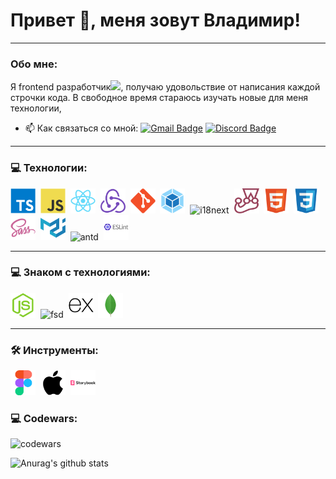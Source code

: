 # Привет 👋, меня зовут Владимир!
  
---

### Обо мне:

Я frontend разработчик<img src="https://media.giphy.com/media/WUlplcMpOCEmTGBtBW/giphy.gif" width="30px">, получаю удовольствие от написания каждой строчки кода. В свободное время стараюсь изучать новые для меня технологии, 

- :mailbox: Как связаться со мной: [![Gmail Badge](https://img.shields.io/badge/-Gmail-red?style=flat&logo=Gmail&logoColor=white)](mailto:vladimir817vk@gmail.com) [![Discord Badge](https://img.shields.io/badge/-Discord-7289da?style=flat&logo=Discord&logoColor=white)](https://discordapp.com/users/344122991518547978)

---
 
### 💻 Технологии:

<div>
  <img src="https://github.com/devicons/devicon/blob/master/icons/typescript/typescript-plain.svg" title="typescript" alt="typescript" width="40" height="40"/>&nbsp
  <img src="https://github.com/devicons/devicon/blob/master/icons/javascript/javascript-original.svg" title="javascript" alt="javascript" width="40" height="40"/>&nbsp
  <img src="https://github.com/devicons/devicon/blob/master/icons/react/react-original.svg" title="reactjs" alt="reactjs" width="40" height="40"/>&nbsp
  <img src="https://github.com/devicons/devicon/blob/master/icons/redux/redux-original.svg" title="redux" alt="redux" width="40" height="40"/>&nbsp
  <!-- <img src="https://github.com/devicons/devicon/blob/master/icons/redux/redux-original.svg" title="redux" alt="redux" width="40" height="40"/>&nbsp; -->
  <img src="https://github.com/devicons/devicon/blob/master/icons/git/git-original.svg" title="git" alt="git" width="40" height="40"/>&nbsp
  <img src="https://github.com/devicons/devicon/blob/master/icons/webpack/webpack-original.svg" title="webpack" alt="webpack" width="40" height="40"/>&nbsp;
  <img src="https://www.gitbook.com/cdn-cgi/image/width=40,dpr=2,height=40,fit=contain,format=auto/https%3A%2F%2F1143667985-files.gitbook.io%2F~%2Ffiles%2Fv0%2Fb%2Fgitbook-legacy-files%2Fo%2Fspaces%252F-L9iS6Wm2hynS5H9Gj7j%252Favatar.png%3Fgeneration%3D1523462254548780%26alt%3Dmedia" title="i18next" alt="i18next" width="40" height="40"/>&nbsp;
  <img src="https://github.com/devicons/devicon/blob/master/icons/jest/jest-plain.svg" title="jest" alt="jest" width="40" height="40"/>&nbsp;
  <img src="https://github.com/devicons/devicon/blob/master/icons/html5/html5-original.svg" title="html5" alt="html5" width="40" height="40"/>&nbsp
  <img src="https://github.com/devicons/devicon/blob/master/icons/css3/css3-original.svg" title="css" alt="css" width="40" height="40"/>&nbsp
  <img src="https://github.com/devicons/devicon/blob/master/icons/sass/sass-original.svg" title="sass/scss" alt="sass/scss" width="40" height="40"/>&nbsp;
  <img src="https://github.com/devicons/devicon/blob/master/icons/materialui/materialui-original.svg" title="mui" alt="mui" width="40" height="40"/>&nbsp;
  <img src="https://gw.alipayobjects.com/zos/rmsportal/KDpgvguMpGfqaHPjicRK.svg" title="antd" alt="antd" width="40" height="40"/>&nbsp;
  <img src="https://github.com/devicons/devicon/blob/master/icons/eslint/eslint-original-wordmark.svg" title="eslint" alt="eslint" width="40" height="40"/>&nbsp;
</div>

---


### 💻 Знаком с технологиями:

<div>
  <img src="https://github.com/devicons/devicon/blob/master/icons/nodejs/nodejs-original.svg" title="nodejs" alt="nodejs" width="40" height="40"/>&nbsp
  <img src="https://feature-sliced.design/img/brand/logo-primary.png" title="fsd" alt="fsd" width="40" height="40"/>&nbsp
  <img src="https://github.com/devicons/devicon/blob/master/icons/express/express-original.svg" title="express" alt="express" width="40" height="40"/>&nbsp
  <img src="https://github.com/devicons/devicon/blob/master/icons/mongodb/mongodb-original.svg" title="mongodb" alt="mongodb" width="40" height="40"/>&nbsp
</div>

---

### 🛠 Инструменты:

<div>
  <img src="https://github.com/devicons/devicon/blob/master/icons/figma/figma-original.svg" title="figma" alt="figma" width="40" height="40"/>&nbsp;
  <img src="https://github.com/devicons/devicon/blob/master/icons/apple/apple-original.svg" title="apple" alt="apple" width="40" height="40"/>&nbsp;
  <img src="https://github.com/devicons/devicon/blob/master/icons/storybook/storybook-original-wordmark.svg" title="Jira" alt="Jira" width="40" height="40"/>&nbsp;
</div>

### 💻 Codewars:

![codewars](https://www.codewars.com/users/Cheloyek/badges/large)

![Anurag's github stats](https://github-readme-stats.vercel.app/api?username=cheloyek&theme=gruvbox&hide=issues,contribs,stars&show_icons=true)
